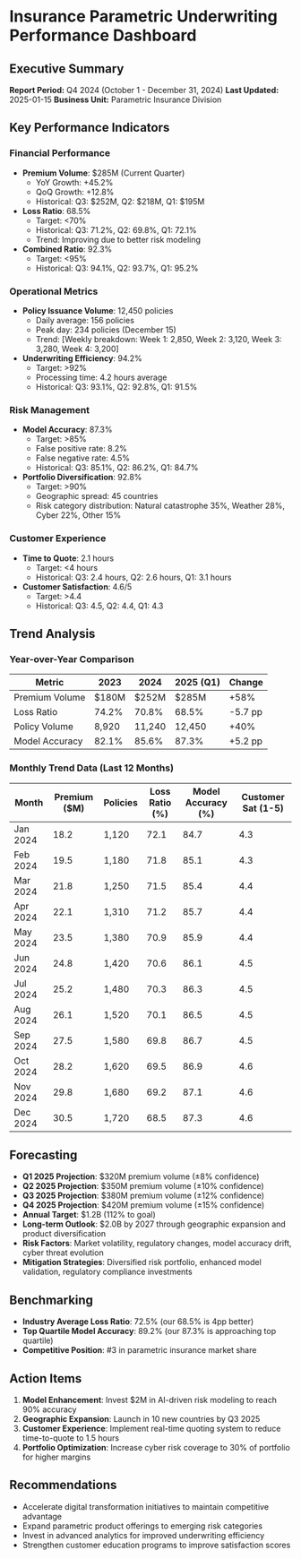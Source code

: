 # Insurance Parametric Underwriting Performance Dashboard

## Executive Summary
**Report Period:** Q4 2024 (October 1 - December 31, 2024)
**Last Updated:** 2025-01-15
**Business Unit:** Parametric Insurance Division

## Key Performance Indicators

### Financial Performance
- **Premium Volume**: $285M (Current Quarter)
  - YoY Growth: +45.2%
  - QoQ Growth: +12.8%
  - Historical: Q3: $252M, Q2: $218M, Q1: $195M
- **Loss Ratio**: 68.5%
  - Target: <70%
  - Historical: Q3: 71.2%, Q2: 69.8%, Q1: 72.1%
  - Trend: Improving due to better risk modeling
- **Combined Ratio**: 92.3%
  - Target: <95%
  - Historical: Q3: 94.1%, Q2: 93.7%, Q1: 95.2%

### Operational Metrics
- **Policy Issuance Volume**: 12,450 policies
  - Daily average: 156 policies
  - Peak day: 234 policies (December 15)
  - Trend: [Weekly breakdown: Week 1: 2,850, Week 2: 3,120, Week 3: 3,280, Week 4: 3,200]
- **Underwriting Efficiency**: 94.2%
  - Target: >92%
  - Processing time: 4.2 hours average
  - Historical: Q3: 93.1%, Q2: 92.8%, Q1: 91.5%

### Risk Management
- **Model Accuracy**: 87.3%
  - Target: >85%
  - False positive rate: 8.2%
  - False negative rate: 4.5%
  - Historical: Q3: 85.1%, Q2: 86.2%, Q1: 84.7%
- **Portfolio Diversification**: 92.8%
  - Target: >90%
  - Geographic spread: 45 countries
  - Risk category distribution: Natural catastrophe 35%, Weather 28%, Cyber 22%, Other 15%

### Customer Experience
- **Time to Quote**: 2.1 hours
  - Target: <4 hours
  - Historical: Q3: 2.4 hours, Q2: 2.6 hours, Q1: 3.1 hours
- **Customer Satisfaction**: 4.6/5
  - Target: >4.4
  - Historical: Q3: 4.5, Q2: 4.4, Q1: 4.3

## Trend Analysis

### Year-over-Year Comparison
| Metric | 2023 | 2024 | 2025 (Q1) | Change |
|--------|------|------|-----------|--------|
| Premium Volume | $180M | $252M | $285M | +58% |
| Loss Ratio | 74.2% | 70.8% | 68.5% | -5.7 pp |
| Policy Volume | 8,920 | 11,240 | 12,450 | +40% |
| Model Accuracy | 82.1% | 85.6% | 87.3% | +5.2 pp |

### Monthly Trend Data (Last 12 Months)
| Month | Premium ($M) | Policies | Loss Ratio (%) | Model Accuracy (%) | Customer Sat (1-5) |
|-------|-------------|----------|----------------|-------------------|-------------------|
| Jan 2024 | 18.2 | 1,120 | 72.1 | 84.7 | 4.3 |
| Feb 2024 | 19.5 | 1,180 | 71.8 | 85.1 | 4.3 |
| Mar 2024 | 21.8 | 1,250 | 71.5 | 85.4 | 4.4 |
| Apr 2024 | 22.1 | 1,310 | 71.2 | 85.7 | 4.4 |
| May 2024 | 23.5 | 1,380 | 70.9 | 85.9 | 4.4 |
| Jun 2024 | 24.8 | 1,420 | 70.6 | 86.1 | 4.5 |
| Jul 2024 | 25.2 | 1,480 | 70.3 | 86.3 | 4.5 |
| Aug 2024 | 26.1 | 1,520 | 70.1 | 86.5 | 4.5 |
| Sep 2024 | 27.5 | 1,580 | 69.8 | 86.7 | 4.5 |
| Oct 2024 | 28.2 | 1,620 | 69.5 | 86.9 | 4.6 |
| Nov 2024 | 29.8 | 1,680 | 69.2 | 87.1 | 4.6 |
| Dec 2024 | 30.5 | 1,720 | 68.5 | 87.3 | 4.6 |

## Forecasting
- **Q1 2025 Projection**: $320M premium volume (±8% confidence)
- **Q2 2025 Projection**: $350M premium volume (±10% confidence)
- **Q3 2025 Projection**: $380M premium volume (±12% confidence)
- **Q4 2025 Projection**: $420M premium volume (±15% confidence)
- **Annual Target**: $1.2B (112% to goal)
- **Long-term Outlook**: $2.0B by 2027 through geographic expansion and product diversification
- **Risk Factors**: Market volatility, regulatory changes, model accuracy drift, cyber threat evolution
- **Mitigation Strategies**: Diversified risk portfolio, enhanced model validation, regulatory compliance investments

## Benchmarking
- **Industry Average Loss Ratio**: 72.5% (our 68.5% is 4pp better)
- **Top Quartile Model Accuracy**: 89.2% (our 87.3% is approaching top quartile)
- **Competitive Position**: #3 in parametric insurance market share

## Action Items
1. **Model Enhancement**: Invest $2M in AI-driven risk modeling to reach 90% accuracy
2. **Geographic Expansion**: Launch in 10 new countries by Q3 2025
3. **Customer Experience**: Implement real-time quoting system to reduce time-to-quote to 1.5 hours
4. **Portfolio Optimization**: Increase cyber risk coverage to 30% of portfolio for higher margins

## Recommendations
- Accelerate digital transformation initiatives to maintain competitive advantage
- Expand parametric product offerings to emerging risk categories
- Invest in advanced analytics for improved underwriting efficiency
- Strengthen customer education programs to improve satisfaction scores
